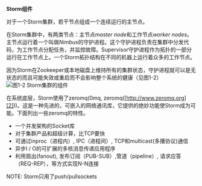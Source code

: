 **Storm组件**

对于一个Storm集群，若干节点组成一个连续运行的主节点。

在Storm集群中，有两类节点：主节点*master node*和工作节点*worker nodes*。主节点运行着一个叫做*Nimbus*的守护进程。这个守护进程负责在集群中分发代码，为工作节点分配任务，并监控故障。Supervisor守护进程作为拓扑的一部分运行在工作节点上。一个Storm拓扑结构在不同的机器上运行着众多的工作节点。

因为Storm在Zookeeper或本地磁盘上维持所有的集群状态，守护进程就可以是无状态的而且可能失效或重启而不会影响整个系统的健康（见图1-2）
![图1-2 Storm集群的组件][1]

在系统底层，Storm使用了zeromq(0mq, zeromq([http://www.zeromq.org][2]))。这是一种先进的，可嵌入的网络通讯库，它提供的绝妙功能使Storm成为可能。下面列出一些zeromq的特性。

 - 一个并发架构的Socket库
 - 对于集群产品和超级计算，比TCP要快
 - 可通过inproc（进程内）, IPC（进程间）, TCP和multicast(多播协议)通信
 - 异步I / O的可扩展的多核消息传递应用程序
 - 利用扇出(fanout), 发布订阅（PUB-SUB）,管道（pipeline）, 请求应答（REQ-REP），等方式实现N-N连接

NOTE:  Storm只用了push/pullsockets


  [1]: https://github.com/runfriends/GettingStartedWithStorm-cn/blob/master/chapter1/Figure%201-2.%20Components%20of%20a%20Storm%20cluster.png

  [2]: http://www.zeromq.org
